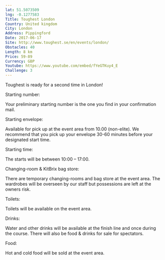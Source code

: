```yaml
---
lat: 51.5073509
lng: -0.1277583
Title: Toughest London
Country: United kingdom
City: London
Address: Pippingford
Date: 2017-06-17
Site: http://www.toughest.se/en/events/london/
Obstacles: 40
Length: 8 km
Price: 59-89
Currency: GBP
Youtube: https://www.youtube.com/embed/fYeGTKuy4_E
Challenge: 3
---
```


Toughest is ready for a second time in London!

Starting number:

Your  preliminary starting number is the one you find in your confirmation mail.

Starting envelope:

Available for pick up at the event area from 10.00 (non-elite). We recommend that you pick up your envelope 30-60 minutes  before your designated start time.

Starting time:

The starts will be between 10:00 – 17:00.

Changing-room & KitBrix bag store:

There are temporary changing-rooms and bag store at the event area. The wardrobes will be overseen by our staff but possessions are left at the owners risk.

Toilets:

Toilets will be available on the event area.

Drinks:

Water and other drinks will be available at the finish line and once during the course. There will also be food & drinks for sale for spectators.

Food:

Hot and cold food will be sold at the event area.
